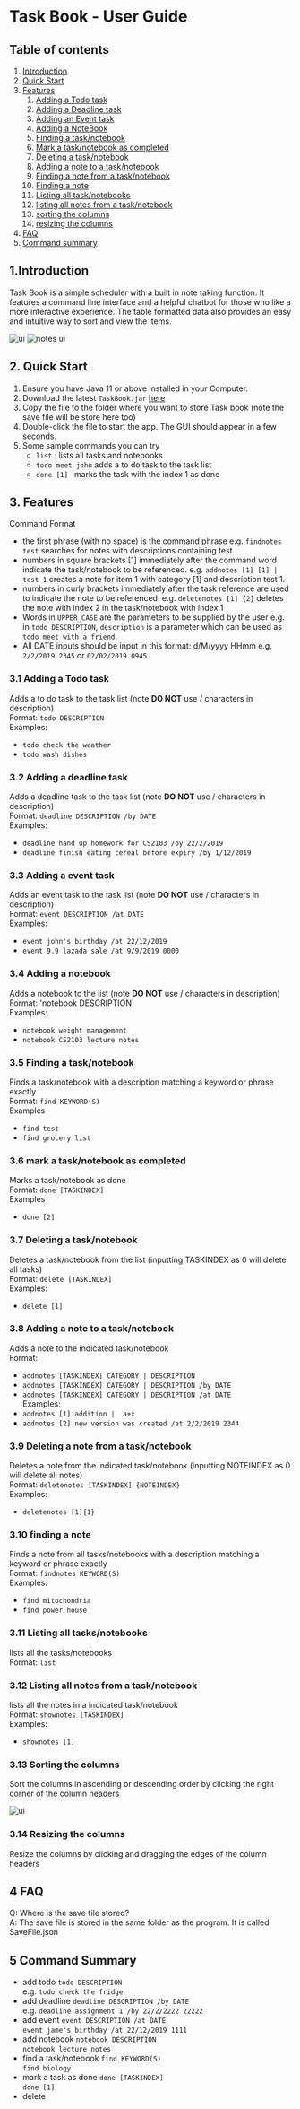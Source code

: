# Task Book - User Guide

## Table of contents
 1. [Introduction](#introduction)
 2. [Quick Start](#QuickStart)
 3. [Features](#Features)
    1. [Adding a Todo task](#31-adding--a-todo-task-a-nametodoa)
    2. [Adding a Deadline task](#32-adding-a-deadline-task-a-namedeadlinea)
    3. [Adding an Event task](#33-adding-a-event-task-a-nameeventa)
    4. [Adding a NoteBook](#34-adding-a-notebook)
    5. [Finding a task/notebook](#35-finding-a-tasknotebook)
    6. [Mark a task/notebook as completed](#36-mark-a-tasknotebook-as-completed)
    7. [Deleting a task/notebook](#37-deleting-a-tasknotebook)
    8. [Adding a note to a task/notebook](#38-adding-a-note-to-a-tasknotebook)
    9. [Finding a note from a task/notebook](#39-deleting-a-note-from-a-tasknotebook)
    10. [Finding a note](#310-finding-a-note)
    11. [Listing all task/notebooks](#311-listing-all-tasksnotebooks)
    12. [listing all notes from a task/notebook](#312-listing-all-notes-from-a-tasknotebook)
    13. [sorting the columns](#313-sorting-the-columns)
    14. [resizing the columns](#314-resizing-the-columns)
 4. [FAQ](#4-faq)
 5. [Command summary](#5-command-summary)
																																																																										 

## 1.Introduction <a name="introduction"></a>
Task Book is a simple scheduler with a built in note taking function. It features a command line interface and a helpful chatbot for those who like a more interactive experience. The table formatted data also provides an easy and intuitive way to sort and view the items.

![ui](Ui.png?raw=true "Task and notebook view")
![notes ui](notes.PNG?raw=true "notes view")

## 2. Quick Start <a name="QuickStart"></a>
1.  Ensure you have Java 11 or above installed in your Computer.
2.  Download the latest ```TaskBook.jar``` [here](https://github.com/lzw12345/duke/releases)
3.  Copy the file to the folder where you want to store Task book (note the save file will be store here too)
4.  Double-click the file to start the app. The GUI should appear in a few seconds.
5.  Some sample commands you can try 
	- ```list``` : lists all tasks and notebooks
	- ```todo meet john``` adds a to do task to the task list
	-  ```done [1] ``` marks the task with the index 1 as done

## 3. Features  <a name="Features"></a>

Command Format
 - the first phrase (with no space) is the command phrase e.g. ```findnotes test``` searches for notes with descriptions containing test.
 - numbers in square brackets [1] immediately after the command word indicate the task/notebook to be referenced. e.g. ``` addnotes [1] [1] | test 1 ``` creates a note for item 1 with category [1] and description test 1.
 - numbers in curly brackets immediately after the task reference are used to indicate the note to be referenced. e.g. ```deletenotes [1] {2}``` deletes the note with index 2 in the task/notebook with index 1  
 - Words in `UPPER_CASE` are the parameters to be supplied by the user e.g. in `todo DESCRIPTION`, `description` is a parameter which can be used as `todo meet with a friend`.
 - All DATE inputs should be input in this format: d/M/yyyy HHmm e.g. `2/2/2019 2345` or `02/02/2019 0945`

### 3.1 Adding  a Todo task <a name="Todo"></a>
Adds a to do task to the task list (note **DO NOT** use / characters in description) 
<br>Format: `todo DESCRIPTION`
<br>Examples:
 - `todo check the weather`
 - `todo wash dishes`
 
 
### 3.2 Adding a deadline task <a name="Deadline"></a>
Adds a deadline task to the task list (note **DO NOT** use / characters in description) 
<br>Format: `deadline DESCRIPTION /by DATE`
<br>Examples: 
 - `deadline hand up homework for CS2103 /by 22/2/2019 `
 - `deadline finish eating cereal before expiry /by 1/12/2019`


### 3.3 Adding a event task <a name="Event"></a>
Adds an event task to the task list (note **DO NOT** use / characters in description) 
<br>Format: `event DESCRIPTION /at DATE`
<br>Examples:
 - `event john's birthday /at 22/12/2019`
 - `event 9.9 lazada sale /at 9/9/2019 0000`

### 3.4 Adding a notebook
Adds a notebook to the list (note **DO NOT** use / characters in description) 
<br>Format: 'notebook DESCRIPTION'
<br>Examples:
 - `notebook weight management`
 - `notebook CS2103 lecture notes`

### 3.5 Finding a task/notebook
Finds a task/notebook with a description matching a keyword or phrase exactly
<br>Format: `find KEYWORD(S)`
<br>Examples 
 - `find test`
 - `find grocery list`

### 3.6 mark a task/notebook as completed
Marks a task/notebook as done 
<br>Format: `done [TASKINDEX]`
<br>Examples
 - `done [2]`

### 3.7 Deleting a task/notebook
Deletes a task/notebook from the list (inputting TASKINDEX as 0 will delete all tasks)
<br>Format: `delete [TASKINDEX]`
<br>Examples:
 - `delete [1]` 

### 3.8 Adding a note to a task/notebook
Adds a note to the indicated task/notebook
<br>Format: 
 - `addnotes [TASKINDEX] CATEGORY | DESCRIPTION `
 - `addnotes [TASKINDEX] CATEGORY | DESCRIPTION /by DATE`
 - `addnotes [TASKINDEX] CATEGORY | DESCRIPTION /at DATE`
<br>Examples:
 - `addnotes [1] addition |  a+x` 
 - `addnotes [2] new version was created /at 2/2/2019 2344`


### 3.9 Deleting a note from a task/notebook
Deletes a note from the indicated task/notebook (inputting NOTEINDEX as 0 will delete all notes)
<br> Format: `deletenotes [TASKINDEX] {NOTEINDEX}`
<br> Examples:
 - `deletenotes [1]{1}`
 
 
### 3.10 finding a note
Finds a note from all tasks/notebooks with a description matching a keyword or phrase exactly
<br> Format: `findnotes KEYWORD(S)`
<br> Examples:
 - `find mitochondria`
 - `find power house`

### 3.11 Listing all tasks/notebooks
lists all the tasks/notebooks 
<br> Format: `list`

### 3.12 Listing all notes from a task/notebook
lists all the notes in a indicated task/notebook
<br> Format: `shownotes [TASKINDEX]`
<br> Examples: 
 - `shownotes [1]`
 
### 3.13 Sorting the columns
Sort the columns in ascending or descending order by clicking the right corner of the column headers

![ui](Sort.PNG)

### 3.14 Resizing the columns
Resize the columns by clicking and dragging the edges of the column headers


## 4 FAQ 
Q: Where is the save file stored?
<br>A: The save file is stored in the same folder as the program. It is called SaveFile.json

## 5 Command Summary
 - add todo `todo DESCRIPTION`
 <br> e.g. `todo check the fridge`
 - add deadline `deadline DESCRIPTION /by DATE`
 <br> e.g. `deadline assignment 1 /by 22/2/2222 22222`
 - add event `event DESCRIPTION /at DATE`
 <br>`event jame's birthday /at 22/12/2019 1111`
 - add notebook `notebook DESCRIPTION`
 <br> `notebook lecture notes`
 - find a task/notebook `find KEYWORD(S)`
 <br> `find biology`
 - mark a task as done `done [TASKINDEX]`
 <br> `done [1]`
 - delete